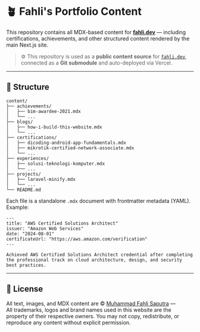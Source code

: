 # 🪴 Fahli's Portfolio Content

This repository contains all MDX-based content for [**fahli.dev**](https://fahli.dev) — including certifications, achievements, and other structured content rendered by the main Next.js site.

> ⚙️ This repository is used as a **public content source** for [`fahli.dev`](https://fahli.dev), connected as a **Git submodule** and auto-deployed via Vercel.

---

## 📁 Structure

```
content/
├── achievements/
│   ├── bim-awardee-2021.mdx
│   └── ...
├── blogs/
│   ├── how-i-build-this-website.mdx
│   └── ...
├── certifications/
│   ├── dicoding-android-app-fundamentals.mdx
│   ├── mikrotik-certified-network-associate.mdx
│   └── ...
├── experiences/
│   ├── solusi-teknologi-komputer.mdx
│   └── ...
├── projects/
│   ├── laravel-minify.mdx
│   └── ...
└── README.md
```

Each file is a standalone `.mdx` document with frontmatter metadata (YAML).  
Example:

```mdx
---
title: "AWS Certified Solutions Architect"
issuer: "Amazon Web Services"
date: "2024-08-01"
certificateUrl: "https://aws.amazon.com/verification"
---

Achieved AWS Certified Solutions Architect credential after completing the professional track on cloud architecture, design, and security best practices.
```

---

## 📜 License

All text, images, and MDX content are © [Muhammad Fahli Saputra](https://fahli.dev) —  
All trademarks, logos and brand names used in this website are the property of their respective owners.
You may not copy, redistribute, or reproduce any content without explicit permission.
